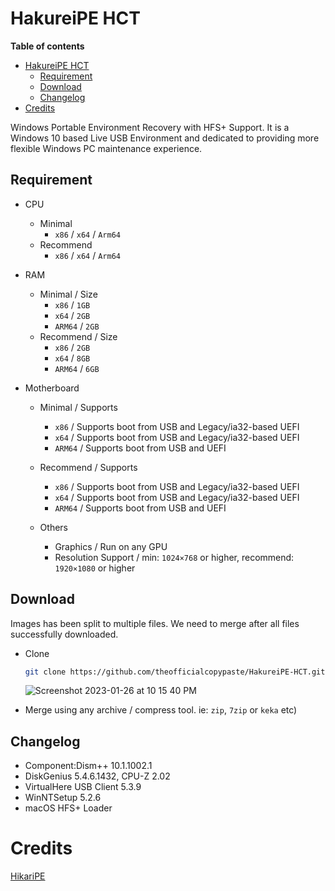 # HakureiPE HCT

**Table of contents**

- [HakureiPE HCT](#hakureipe-hct)
  - [Requirement](#requirement)
  - [Download](#download)
  - [Changelog](#changelog)
- [Credits](#credits)

Windows Portable Environment Recovery with HFS+ Support. It is a Windows 10 based Live USB Environment and dedicated to providing more flexible Windows PC maintenance experience. 

## Requirement

-   CPU
    -   Minimal
        - `x86` / `x64` / `Arm64`
    -   Recommend
        - `x86` / `x64` / `Arm64`
    
-   RAM
    -   Minimal / Size
        - `x86` / `1GB`
        - `x64` / `2GB`
        - `ARM64` / `2GB`
    -   Recommend / Size
        - `x86` / `2GB`
        - `x64` / `8GB`
        - `ARM64` / `6GB`
  
-   Motherboard
    -   Minimal / Supports
        -   `x86` / Supports boot from USB and Legacy/ia32-based UEFI
        -   `x64` / Supports boot from USB and Legacy/ia32-based UEFI 
        -   `ARM64` / Supports boot from USB and UEFI  

    -   Recommend / Supports
        -   `x86` / Supports boot from USB and Legacy/ia32-based UEFI
        -   `x64` / Supports boot from USB and Legacy/ia32-based UEFI 
        -   `ARM64` / Supports boot from USB and UEFI
  
    -   Others
        -   Graphics / Run on any GPU
        -   Resolution Support / min: `1024×768` or higher, recommend: `1920×1080` or higher

## Download

Images has been split to multiple files. We need to merge after all files successfully downloaded.

-   Clone
    ```zsh
    git clone https://github.com/theofficialcopypaste/HakureiPE-HCT.git
    ```
    ![Screenshot 2023-01-26 at 10 15 40 PM](https://user-images.githubusercontent.com/72515939/214858606-7d72c0fa-344e-4570-8635-b7658780090b.png)

-   Merge using any archive / compress tool. ie: `zip`, `7zip` or `keka` etc)

##  Changelog
-   Component:Dism++ 10.1.1002.1
-   DiskGenius 5.4.6.1432, CPU-Z 2.02
-   VirtualHere USB Client 5.3.9
-   WinNTSetup 5.2.6
-   macOS HFS+ Loader

# Credits 

[HikariPE](https://hikaricalyx.com/hikaripe/)

